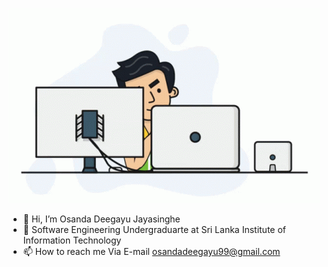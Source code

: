 ![](Images/Programmer.gif)
-    👋 Hi, I’m Osanda Deegayu Jayasinghe
- 👀 Software Engineering Undergraduarte at Sri Lanka Institute of Information Technology
- 📫 How to reach me Via E-mail osandadeegayu99@gmail.com

<!---
Osandajayasinghe/Osandajayasinghe is a ✨ special ✨ repository because its `README.md` (this file) appears on your GitHub profile.
You can click the Preview link to take a look at your changes.
--->

